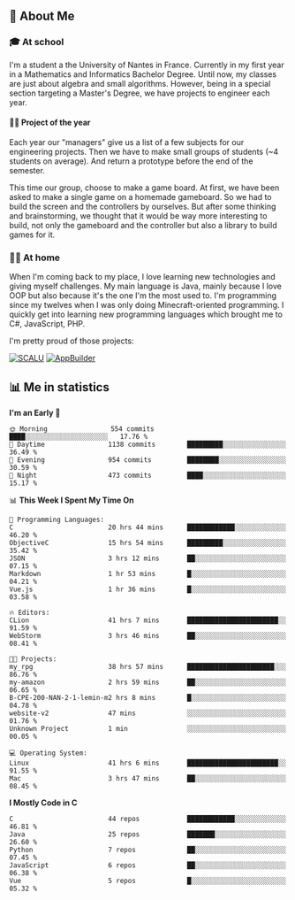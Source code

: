 ## 👀 About Me

### 🎓 At school

I'm a student a the University of Nantes in France. Currently in my first year in a Mathematics and Informatics Bachelor Degree. Until now, my classes are just about algebra and small algorithms. However, being in a special section targeting a Master's Degree, we have projects to engineer each year. 

#### 🔧🔬 Project of the year

Each year our "managers" give us a list of a few subjects for our engineering projects. Then we have to make small groups of students (~4 students on average). And return a prototype before the end of the semester.

This time our group, choose to make a game board. At first, we have been asked to make a single game on a homemade gameboard. So we had to build the screen and the controllers by ourselves. 
But after some thinking and brainstorming, we thought that it would be way more interesting to build, not only the gameboard and the controller but also a library to build games for it.

### 👨‍💻 At home

When I'm coming back to my place, I love learning new technologies and giving myself challenges. My main language is Java, mainly because I love OOP but also because it's the one I'm the most used to. I'm programming since my twelves when I was only doing Minecraft-oriented programming.  I quickly get into learning new programming languages which brought me to C#, JavaScript, PHP. 

I'm pretty proud of those projects:

[![SCALU](https://github-readme-stats.vercel.app/api/pin?username=renardfute&repo=SCALU)](https://github.com/renardfute/scalu)
[![AppBuilder](https://github-readme-stats.vercel.app/api/pin?username=pulsedev2&repo=AppBuilder)](https://github.com/pulsedev2/AppBuilder)

## 📊 Me in statistics
<!--START_SECTION:waka-->
**I'm an Early 🐤** 

```text
🌞 Morning                554 commits         ████░░░░░░░░░░░░░░░░░░░░░   17.76 % 
🌆 Daytime                1138 commits        █████████░░░░░░░░░░░░░░░░   36.49 % 
🌃 Evening                954 commits         ████████░░░░░░░░░░░░░░░░░   30.59 % 
🌙 Night                  473 commits         ████░░░░░░░░░░░░░░░░░░░░░   15.17 % 
```


📊 **This Week I Spent My Time On** 

```text
💬 Programming Languages: 
C                        20 hrs 44 mins      ████████████░░░░░░░░░░░░░   46.20 % 
ObjectiveC               15 hrs 54 mins      █████████░░░░░░░░░░░░░░░░   35.42 % 
JSON                     3 hrs 12 mins       ██░░░░░░░░░░░░░░░░░░░░░░░   07.15 % 
Markdown                 1 hr 53 mins        █░░░░░░░░░░░░░░░░░░░░░░░░   04.21 % 
Vue.js                   1 hr 36 mins        █░░░░░░░░░░░░░░░░░░░░░░░░   03.58 % 

🔥 Editors: 
CLion                    41 hrs 7 mins       ███████████████████████░░   91.59 % 
WebStorm                 3 hrs 46 mins       ██░░░░░░░░░░░░░░░░░░░░░░░   08.41 % 

🐱‍💻 Projects: 
my_rpg                   38 hrs 57 mins      ██████████████████████░░░   86.76 % 
my-amazon                2 hrs 59 mins       ██░░░░░░░░░░░░░░░░░░░░░░░   06.65 % 
B-CPE-200-NAN-2-1-lemin-m2 hrs 8 mins        █░░░░░░░░░░░░░░░░░░░░░░░░   04.78 % 
website-v2               47 mins             ░░░░░░░░░░░░░░░░░░░░░░░░░   01.76 % 
Unknown Project          1 min               ░░░░░░░░░░░░░░░░░░░░░░░░░   00.05 % 

💻 Operating System: 
Linux                    41 hrs 6 mins       ███████████████████████░░   91.55 % 
Mac                      3 hrs 47 mins       ██░░░░░░░░░░░░░░░░░░░░░░░   08.45 % 
```

**I Mostly Code in C** 

```text
C                        44 repos            ████████████░░░░░░░░░░░░░   46.81 % 
Java                     25 repos            ███████░░░░░░░░░░░░░░░░░░   26.60 % 
Python                   7 repos             ██░░░░░░░░░░░░░░░░░░░░░░░   07.45 % 
JavaScript               6 repos             ██░░░░░░░░░░░░░░░░░░░░░░░   06.38 % 
Vue                      5 repos             █░░░░░░░░░░░░░░░░░░░░░░░░   05.32 % 
```




<!--END_SECTION:waka-->
